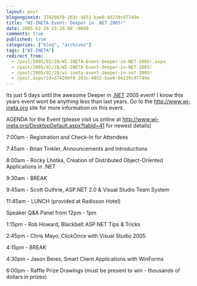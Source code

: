 ```yaml
---
layout: post
blogengineid: 374206f8-263c-4852-bae0-84239c97749e
title: "WI-INETA Event: Deeper in .NET 2005!"
date: 2005-02-28 23:28:00 -0600
comments: true
published: true
categories: ["blog", "archives"]
tags: ["WI-INETA"]
redirect_from: 
  - /post/2005/02/28/WI-INETA-Event-Deeper-in-NET-2005!.aspx
  - /post/2005/02/28/WI-INETA-Event-Deeper-in-NET-2005!
  - /post/2005/02/28/wi-ineta-event-deeper-in-net-2005!
  - /post.aspx?id=374206f8-263c-4852-bae0-84239c97749e
---
```


Its just 5 days until the awesome Deeper in <a title=".NET" href="http://www.microsoft.com/net/" target="_blank">.NET</a> 2005 event! I know this years event wont be anything less than last years. Go to the <a href="http://www.wi-ineta.org">http://www.wi-ineta.org</a> site for more information on this event.

 AGENDA for the Event
 (please visit us online at <a href="http://www.wi-ineta.org/DesktopDefault.aspx?tabid=41" target="_blank">http://www.wi-ineta.org/DesktopDefault.aspx?tabid=41</a> for
 newest details)
 
 7:00am  - Registration and Check-In for Attendees
 
 7:45am  - Brian Tinkler, Announcements and Introductions
 
 8:00am  - Rocky Lhotka, Creation of Distributed Object-Oriented Applications in .NET
 
 9:30am  - BREAK
 
 9:45am  - Scott Guthrie, ASP.NET 2.0 &amp; Visual Studio Team System
 
 11:45am - LUNCH (provided at Radisson Hotel)
                
 Speaker Q&amp;A Panel from 12pm - 1pm
 
 1:15pm - Rob Howard, Blackbelt ASP.NET Tips &amp; Tricks
 
 2:45pm  - Chris Mayo, ClickOnce with Visual Studio 2005
 
 4:15pm - BREAK
 
 4:30pm  - Jason Beres, Smart Client Applications with WinForms
 
 6:00pm  - Raffle Prize Drawings (must be present to win - thousands of dollars in
 prizes)
